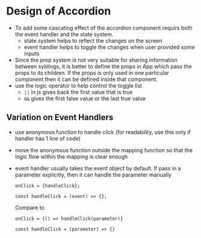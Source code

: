 # Design of Accordion
- To add some cascating effect of the accordion component requirs both the 
event handler and the state system.
    - state system helps to reflect the changes on the screen
    - event handler helps to toggle the changes when user provided some inputs
- Since the prop system is not very suitable for sharing information between 
syblings, it is better to define the props in App which pass the props to its
children. If the props is only used in one particular component then it can be 
defined inside that component. 
- use the logic operator to help control the toggle list
    - `||` in js gives back the first value that is true
    - `&&` gives the first false value or the last true value

## Variation on Event Handlers
- use anonymous function to handle click (for readability, use this only if 
handler has 1 line of code)
- move the anonymous function outside the mapping function so that the logic 
flow within the mapping is clear enough
- event handler usually takes the event object by default. If pass in a 
parameter explicitly, then it can handle the parameter manually
    
      onClick = {handleClick};

      const handleClick = (event) => {};

     Compare to

      onClick = {() => handleClick(parameter)}

      const handleClick = (parameter) => {}


